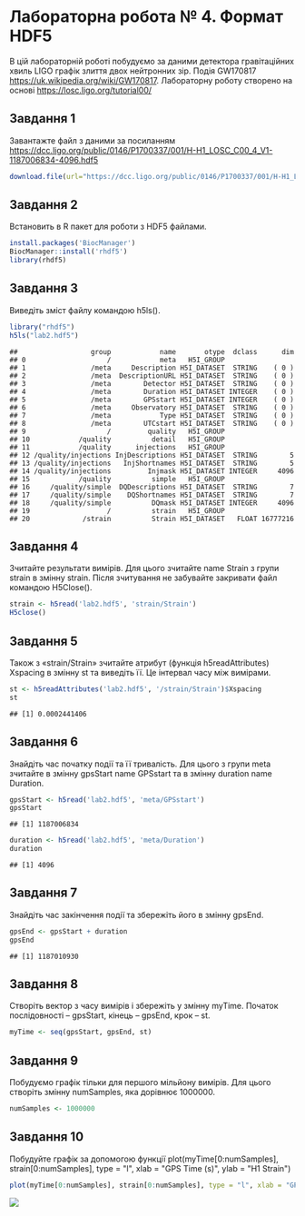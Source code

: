 Лабораторна робота № 4. Формат HDF5
================

В цій лабораторній роботі побудуємо за даними детектора гравітаційних хвиль
LIGO графік злиття двох нейтронних зір. Подія GW170817
https://uk.wikipedia.org/wiki/GW170817. Лабораторну роботу створено на основі
https://losc.ligo.org/tutorial00/

Завдання 1
----------

Завантажте файл з даними за посиланням <https://dcc.ligo.org/public/0146/P1700337/001/H-H1_LOSC_C00_4_V1-1187006834-4096.hdf5>

``` r
download.file(url="https://dcc.ligo.org/public/0146/P1700337/001/H-H1_LOSC_C00_4_V1-1187006834-4096.hdf5", destfile = "lab2.hdf5", mode="wb")
```

Завдання 2
----------

Встановить в R пакет для роботи з HDF5 файлами.

``` r
install.packages('BiocManager')
BiocManager::install('rhdf5')
library(rhdf5)
```

Завдання 3
----------

Виведіть зміст файлу командою h5ls().

``` r
library("rhdf5")
h5ls("lab2.hdf5")
```

    ##                  group            name       otype  dclass      dim
    ## 0                    /            meta   H5I_GROUP                 
    ## 1                /meta     Description H5I_DATASET  STRING    ( 0 )
    ## 2                /meta  DescriptionURL H5I_DATASET  STRING    ( 0 )
    ## 3                /meta        Detector H5I_DATASET  STRING    ( 0 )
    ## 4                /meta        Duration H5I_DATASET INTEGER    ( 0 )
    ## 5                /meta        GPSstart H5I_DATASET INTEGER    ( 0 )
    ## 6                /meta     Observatory H5I_DATASET  STRING    ( 0 )
    ## 7                /meta            Type H5I_DATASET  STRING    ( 0 )
    ## 8                /meta        UTCstart H5I_DATASET  STRING    ( 0 )
    ## 9                    /         quality   H5I_GROUP                 
    ## 10            /quality          detail   H5I_GROUP                 
    ## 11            /quality      injections   H5I_GROUP                 
    ## 12 /quality/injections InjDescriptions H5I_DATASET  STRING        5
    ## 13 /quality/injections   InjShortnames H5I_DATASET  STRING        5
    ## 14 /quality/injections         Injmask H5I_DATASET INTEGER     4096
    ## 15            /quality          simple   H5I_GROUP                 
    ## 16     /quality/simple  DQDescriptions H5I_DATASET  STRING        7
    ## 17     /quality/simple    DQShortnames H5I_DATASET  STRING        7
    ## 18     /quality/simple          DQmask H5I_DATASET INTEGER     4096
    ## 19                   /          strain   H5I_GROUP                 
    ## 20             /strain          Strain H5I_DATASET   FLOAT 16777216

Завдання 4
----------

Зчитайте результати вимірів. Для цього зчитайте name Strain з групи strain в змінну strain. Після зчитування не забувайте закривати файл командою H5Close().

``` r
strain <- h5read('lab2.hdf5', 'strain/Strain')
H5close()
```

Завдання 5
----------

Також з «strain/Strain» зчитайте атрибут (функція h5readAttributes) Xspacing в змінну st та виведіть її. Це інтервал часу між вимірами.

``` r
st <- h5readAttributes('lab2.hdf5', '/strain/Strain')$Xspacing
st
```
    ## [1] 0.0002441406

Завдання 6
----------

Знайдіть час початку події та її тривалість. Для цього з групи meta зчитайте в змінну gpsStart name GPSstart та в змінну duration name Duration.

``` r
gpsStart <- h5read('lab2.hdf5', 'meta/GPSstart')
gpsStart
```

    ## [1] 1187006834

``` r
duration <- h5read('lab2.hdf5', 'meta/Duration')
duration
```

    ## [1] 4096

Завдання 7
----------

Знайдіть час закінчення події та збережіть його в змінну gpsEnd.

``` r
gpsEnd <- gpsStart + duration
gpsEnd
```

    ## [1] 1187010930

Завдання 8
----------

Створіть вектор з часу вимірів і збережіть у змінну myTime. Початок послідовності – gpsStart, кінець – gpsEnd, крок – st.

``` r
myTime <- seq(gpsStart, gpsEnd, st)
```

Завдання 9
----------

Побудуємо графік тільки для першого мільйону вимірів. Для цього створіть змінну numSamples, яка дорівнює 1000000.

``` r
numSamples <- 1000000
```

Завдання 10
-----------

Побудуйте графік за допомогою функції plot(myTime\[0:numSamples\], strain\[0:numSamples\], type = "l", xlab = "GPS Time (s)", ylab = "H1 Strain")

``` r
plot(myTime[0:numSamples], strain[0:numSamples], type = "l", xlab = "GPS Time (s)", ylab = "H1 Strain")
```

![](Lab2_plot/Rplot_lab2.png)
